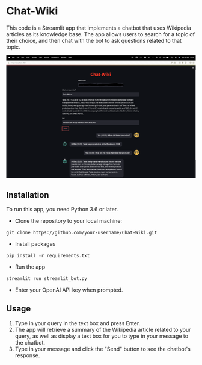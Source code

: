 # Chat-Wiki

<p>This code is a Streamlit app that implements a chatbot that uses Wikipedia articles as its knowledge base. The app allows users to search for a topic of their choice, and then chat with the bot to ask questions related to that topic. </p>

![Screenshot](chat-wiki.png)

## Installation

To run this app, you need Python 3.6 or later.

* Clone the repository to your local machine:

```
git clone https://github.com/your-username/Chat-Wiki.git
```

* Install packages

```
pip install -r requirements.txt
```

* Run the app

```
streamlit run streamlit_bot.py
```

* Enter your OpenAI API key when prompted.

## Usage
1. Type in your query in the text box and press Enter.
2. The app will retrieve a summary of the Wikipedia article related to your query, as well as display a text box for you to type in your message to the chatbot.
3. Type in your message and click the "Send" button to see the chatbot's response.


